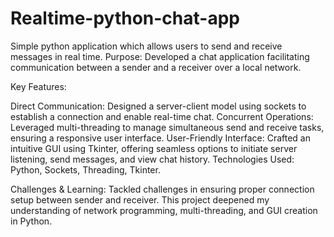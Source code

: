 # Realtime-python-chat-app
Simple python application which allows users to send and receive messages in real time.
Purpose: Developed a chat application facilitating communication between a sender and a receiver over a local network.

Key Features:

Direct Communication: Designed a server-client model using sockets to establish a connection and enable real-time chat.
Concurrent Operations: Leveraged multi-threading to manage simultaneous send and receive tasks, ensuring a responsive user interface.
User-Friendly Interface: Crafted an intuitive GUI using Tkinter, offering seamless options to initiate server listening, send messages, and view chat history.
Technologies Used: Python, Sockets, Threading, Tkinter.

Challenges & Learning: Tackled challenges in ensuring proper connection setup between sender and receiver. This project deepened my understanding of network programming, multi-threading, and GUI creation in Python.

